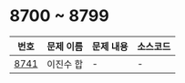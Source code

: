 # 8700 ~ 8799

번호 | 문제 이름 | 문제 내용 | 소스코드
--- | --- | --- | ---
[8741](https://www.acmicpc.net/problem/8741) | 이진수 합 | - | -
